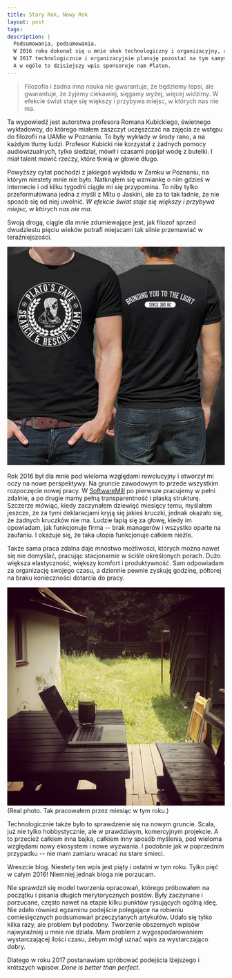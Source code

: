 ```yaml
---
title: Stary Rok, Nowy Rok
layout: post
tags: 
description: |
  Podsumowania, podsumowania.
  W 2016 roku dokonał się u mnie skok technologiczny i organizacyjny, a przy okazji strasznie zaniedbałem bloga.
  W 2017 technologicznie i organizacyjnie planuję pozostać na tym samym poziomie, za to bloga będzie więcej.
  A w ogóle to dzisiejszy wpis sponsoruje nam Platon.
---
```


> Filozofia i żadna inna nauka nie gwarantuje, że będziemy lepsi, ale gwarantuje, że żyjemy ciekawiej, sięgamy wyżej, więcej widzimy.
> W efekcie świat staje się większy i przybywa miejsc, w których nas nie ma.

Ta wypowiedź jest autorstwa profesora Romana Kubickiego, świetnego wykładowcy, do którego miałem zaszczyt uczęszczać na zajęcia ze wstępu do filozofii na UAMie w Poznaniu.
To były wykłady w środy rano, a na każdym tłumy ludzi.
Profesor Kubicki nie korzystał z żadnych pomocy audiowizualnych, tylko siedział, mówił i czasami popijał wodę z butelki.
I miał talent mówić rzeczy, które tkwią w głowie długo.

Powyższy cytat pochodzi z jakiegoś wykładu w Zamku w Poznaniu, na którym niestety mnie nie było.
Natknąłem się wzmiankę o nim gdzieś w internecie i od kilku tygodni ciągle mi się przypomina.
To niby tylko przeformułowana jedna z myśli z Mitu o Jaskini, ale za to tak ładnie, że nie sposób się od niej uwolnić.
_W efekcie świat staje się większy i przybywa miejsc, w których nas nie ma._

Swoją drogą, ciągle dla mnie zdumiewające jest, jak filozof sprzed dwudziestu pięciu wieków potrafi miejscami tak silnie przemawiać w teraźniejszości.

![Jaskinia Platona](/assets/img/posts/Platon.jpg)

Rok 2016 był dla mnie pod wieloma względami rewolucyjny i otworzył mi oczy na nowe perspektywy.
Na gruncie zawodowym to przede wszystkim rozpoczęcie nowej pracy.
W [SoftwareMill](https://softwaremill.com) po pierwsze pracujemy w pełni zdalnie, a po drugie mamy pełną transparentność i płaską strukturę.
Szczerze mówiąc, kiedy zaczynałem dziewięć miesięcy temu, myślałem jeszcze, że za tymi deklaracjami kryją się jakieś kruczki, jednak okazało się, że żadnych kruczków nie ma.
Ludzie łapią się za głowę, kiedy im opowiadam, jak funkcjonuje firma -- brak managerów i wszystko oparte na zaufaniu.
I okazuje się, że taka utopia funkcjonuje całkiem nieźle.

Także sama praca zdalna daje mnóstwo możliwości, których można nawet się nie domyślać, pracując stacjonarnie w ściśle określonych porach.
Dużo większa elastyczność, większy komfort i produktywność.
Sam odpowiadam za organizację swojego czasu, a dziennie pewnie zyskuję godzinę, półtorej na braku konieczności dotarcia do pracy.

![Praca zdalna](/assets/img/posts/praca-zdalna.jpg)
(Real photo. Tak pracowałem przez miesiąc w tym roku.)

Technologicznie także było to sprawdzenie się na nowym gruncie.
Scala, już nie tylko hobbystycznie, ale w prawdziwym, komercyjnym projekcie.
A to przecież całkiem inna bajka, całkiem inny sposób myślenia, pod wieloma względami nowy ekosystem i nowe wyzwania.
I podobnie jak w poprzednim przypadku -- nie mam zamiaru wracać na stare śmieci.

Wreszcie blog.
Niestety ten wpis jest piąty i ostatni w tym roku.
Tylko pięć w całym 2016!
Niemniej jednak bloga nie porzucam.

Nie sprawdził się model tworzenia opracowań, którego próbowałem na początku i pisania długich merytorycznych postów.
Były zaczynane i porzucane, często nawet na etapie kilku punktów rysujących ogólną ideę.
Nie zdało również egzaminu podejście polegające na robieniu comiesięcznych podsumowań przeczytanych artykułów.
Udało się tylko kilka razy, ale problem był podobny.
Tworzenie obszernych wpisów najwyraźniej u mnie nie działa.
Mam problem z wygospodarowaniem wystarczającej ilości czasu, żebym mógł uznać wpis za wystarczająco dobry.

Dlatego w roku 2017 postanawiam spróbować podejścia lżejszego i krótszych wpisów.
_Done is better than perfect_.


